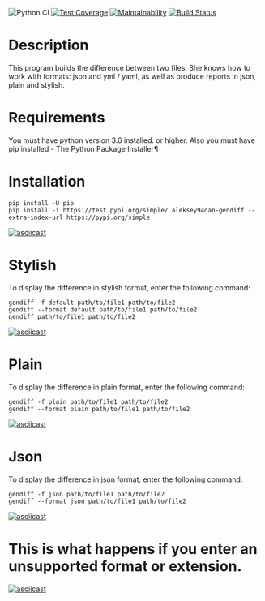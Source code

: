![Python CI](https://github.com/Aleksey94Dan/python-project-lvl2/workflows/Python%20CI/badge.svg?event=push)
[![Test Coverage](https://api.codeclimate.com/v1/badges/33c148e507908cfe14ab/test_coverage)](https://codeclimate.com/github/Aleksey94Dan/python-project-lvl2/test_coverage)
[![Maintainability](https://api.codeclimate.com/v1/badges/33c148e507908cfe14ab/maintainability)](https://codeclimate.com/github/Aleksey94Dan/python-project-lvl2/maintainability)
[![Build Status](https://travis-ci.org/Aleksey94Dan/python-project-lvl2.svg?branch=master)](https://travis-ci.org/Aleksey94Dan/python-project-lvl2)


# Description

This program builds the difference between two files. She knows how to work with formats: json and yml / yaml, as well as produce reports in json, plain and stylish.

# Requirements

You must have python version 3.6 installed. or higher.
Also you must have pip installed - The Python Package Installer¶

# Installation

    pip install -U pip
    pip install -i https://test.pypi.org/simple/ aleksey94dan-gendiff --extra-index-url https://pypi.org/simple

[![asciicast](https://asciinema.org/a/xKA6NvXMSEtydAgtxGvFVP4NL.svg)](https://asciinema.org/a/xKA6NvXMSEtydAgtxGvFVP4NL)

# Stylish

To display the difference in stylish format, enter the following command:

    gendiff -f default path/to/file1 path/to/file2
    gendiff --format default path/to/file1 path/to/file2
    gendiff path/to/file1 path/to/file2

[![asciicast](https://asciinema.org/a/sYmLOgg8aJ5N0itDmJiEynksL.svg)](https://asciinema.org/a/sYmLOgg8aJ5N0itDmJiEynksL)

# Plain

To display the difference in plain format, enter the following command:

    gendiff -f plain path/to/file1 path/to/file2
    gendiff --format plain path/to/file1 path/to/file2

[![asciicast](https://asciinema.org/a/TLfPKjvkZZOQpH85CYkpuzBPW.svg)](https://asciinema.org/a/TLfPKjvkZZOQpH85CYkpuzBPW)


# Json
To display the difference in json format, enter the following command:

    gendiff -f json path/to/file1 path/to/file2
    gendiff --format json path/to/file1 path/to/file2

[![asciicast](https://asciinema.org/a/smKwj45nCbkvbHge9AREQedRw.svg)](https://asciinema.org/a/smKwj45nCbkvbHge9AREQedRw)

# This is what happens if you enter an unsupported format or extension.

[![asciicast](https://asciinema.org/a/yCzPhgIS9nS8tXKMQiozJCuR1.svg)](https://asciinema.org/a/yCzPhgIS9nS8tXKMQiozJCuR1)
